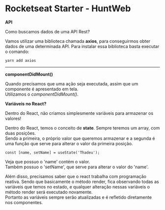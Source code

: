 <h1>Rocketseat Starter - HuntWeb</h1>


<strong>API</strong>
<p>
Como buscamos dados de uma API Rest? 
</p>
<span>
Vamos utilizar uma biblioteca chamada <strong>axios</strong>, para conseguirmos obter dados
de uma determinada API.
Para instalar essa biblioteca basta executar o comando:
</span>
<br/>
<code>
yarn add axios
</code>

<hr/>

<strong>componentDidMount()</strong>
<p>
Quando precisamos que uma ação seja executada, assim que um componente é apresentado em tela.<br/>
Utilizamos o <em>componentDidMount()</em>.
</p>

<strong>Variáveis no React?</strong>
<p>
Dentro do React, não criamos simplesmente variáveis para armazenar os valores!
</p>
Dentro do React, temos o conceito de <strong>state</strong>. Sempre teremos um array, com duas posições.
<br/>
Sendo a primeira, o próprio valor que queremos armazenar e a segunda é uma função que serve para alterar o valor da primeira posição.
<br>
<code>
const [name, setName] = useState('Thadeu');
</code>
<p>
Veja que possuo o 'name' contém o valor.<br/>
Também possuo o 'setName', que serve para alterar o valor do 'name'.
</p>
<p>
Além disso, precisamos saber que o react trabalha com programação reativa.
Sendo que basicamente o método render, fica observando todas as variáveis que temos no estado, e qualquer alteração nessas variáveis o método render será executado novamente.
<br/>
Portanto as variáveis sempre serão atualizadas e é refletido diretamente nos componentes.
</p>